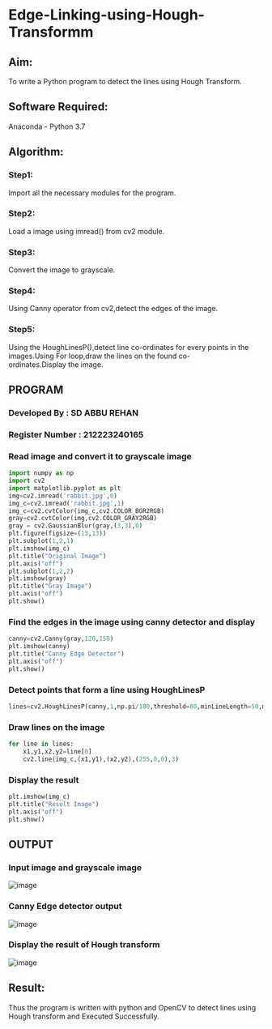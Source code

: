 # Edge-Linking-using-Hough-Transformm
## Aim:
To write a Python program to detect the lines using Hough Transform.

## Software Required:
Anaconda - Python 3.7

## Algorithm:
### Step1:

Import all the necessary modules for the program.
### Step2:

Load a image using imread() from cv2 module.
### Step3:

Convert the image to grayscale.
### Step4:

Using Canny operator from cv2,detect the edges of the image.
### Step5:

Using the HoughLinesP(),detect line co-ordinates for every points in the images.Using For loop,draw the lines on the found co-ordinates.Display the image.
## PROGRAM
### Developed By : SD ABBU REHAN
### Register Number : 212223240165
### Read image and convert it to grayscale image
```python
import numpy as np
import cv2
import matplotlib.pyplot as plt
img=cv2.imread('rabbit.jpg',0)
img_c=cv2.imread('rabbit.jpg',1)
img_c=cv2.cvtColor(img_c,cv2.COLOR_BGR2RGB)
gray=cv2.cvtColor(img,cv2.COLOR_GRAY2RGB)
gray = cv2.GaussianBlur(gray,(3,3),0)
plt.figure(figsize=(13,13))
plt.subplot(1,2,1)
plt.imshow(img_c)
plt.title("Original Image")
plt.axis("off")
plt.subplot(1,2,2)
plt.imshow(gray)
plt.title("Gray Image")
plt.axis("off")
plt.show()
```
### Find the edges in the image using canny detector and display
```python
canny=cv2.Canny(gray,120,150)
plt.imshow(canny)
plt.title("Canny Edge Detector")
plt.axis("off")
plt.show()
```
### Detect points that form a line using HoughLinesP
```python
lines=cv2.HoughLinesP(canny,1,np.pi/180,threshold=80,minLineLength=50,maxLineGap=250)
```
### Draw lines on the image
```python
for line in lines:
    x1,y1,x2,y2=line[0]
    cv2.line(img_c,(x1,y1),(x2,y2),(255,0,0),3)
```
### Display the result
```python
plt.imshow(img_c)
plt.title("Result Image")
plt.axis("off")
plt.show()
```
## OUTPUT

### Input image and grayscale image
![image](https://github.com/Abburehan/Edge-Linking-using-Hough-Transformm/assets/138849336/eb49b38b-c2f7-4682-bf52-c7d9a604922e)

### Canny Edge detector output
![image](https://github.com/Abburehan/Edge-Linking-using-Hough-Transformm/assets/138849336/56f9f011-5c83-453c-83a0-e618f8af9c04)

### Display the result of Hough transform
![image](https://github.com/Abburehan/Edge-Linking-using-Hough-Transformm/assets/138849336/a751bda4-341a-45d9-bb97-64132566b46b)

## Result:
Thus the program is written with python and OpenCV to detect lines using Hough transform and Executed Successfully.
